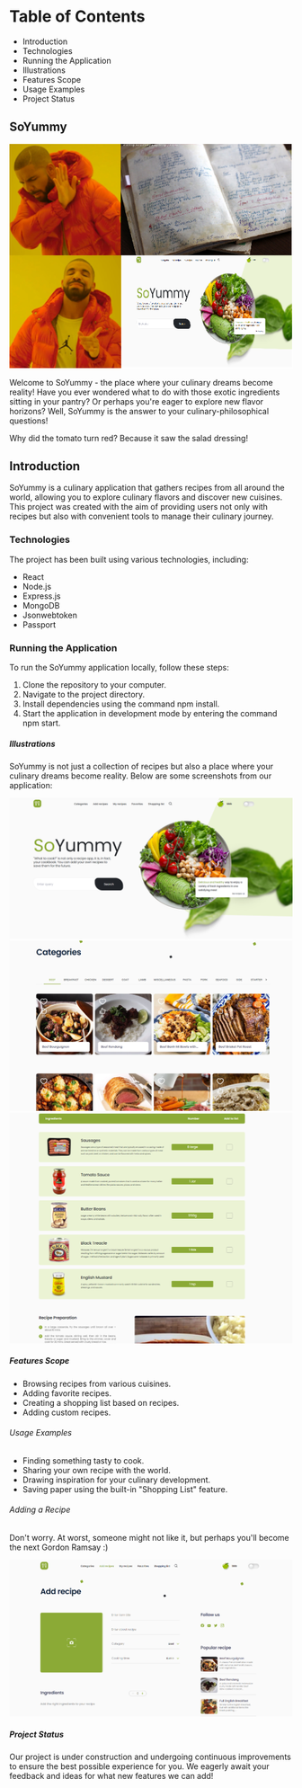 # Table of Contents

- Introduction
- Technologies
- Running the Application
- Illustrations
- Features Scope
- Usage Examples
- Project Status

## SoYummy

![Mem](./src/images/readme/SY_5.png)

Welcome to SoYummy - the place where your culinary dreams become reality! Have you ever wondered what to do with those exotic ingredients sitting in your pantry? Or perhaps you're eager to explore new flavor horizons? Well, SoYummy is the answer to your culinary-philosophical questions!

Why did the tomato turn red?
Because it saw the salad dressing!

## Introduction

SoYummy is a culinary application that gathers recipes from all around the world, allowing you to explore culinary flavors and discover new cuisines. This project was created with the aim of providing users not only with recipes but also with convenient tools to manage their culinary journey.

### Technologies

The project has been built using various technologies, including:

- React
- Node.js
- Express.js
- MongoDB
- Jsonwebtoken
- Passport

### Running the Application

To run the SoYummy application locally, follow these steps:

1. Clone the repository to your computer.
2. Navigate to the project directory.
3. Install dependencies using the command npm install.
4. Start the application in development mode by entering the command npm start.

##### Illustrations

SoYummy is not just a collection of recipes but also a place where your culinary dreams become reality. Below are some screenshots from our application:

![Przykładowy screenshot](./src/images/readme/SY_1.PNG)
![Przykładowy screenshot](./src/images/readme/SY_3.PNG)
![Przykładowy screenshot](./src/images/readme/SY_4.PNG)

##### Features Scope

- Browsing recipes from various cuisines.
- Adding favorite recipes.
- Creating a shopping list based on recipes.
- Adding custom recipes.

###### Usage Examples

- Finding something tasty to cook.
- Sharing your own recipe with the world.
- Drawing inspiration for your culinary development.
- Saving paper using the built-in "Shopping List" feature.

###### Adding a Recipe

Don't worry. At worst, someone might not like it, but perhaps you'll become the next Gordon Ramsay :)

![Przykładowy screenshot](./src/images/readme/SY_2.PNG)

##### Project Status

Our project is under construction and undergoing continuous improvements to ensure the best possible experience for you. We eagerly await your feedback and ideas for what new features we can add!
